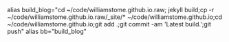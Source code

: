 alias build_blog="cd ~/code/williamstome.github.io.raw; jekyll build;cp -r ~/code/williamstome.github.io.raw/_site/* ~/code/williamstome.github.io;cd ~/code/williamstome.github.io;git add .;git commit -am 'Latest build.';git push"
alias bb="build_blog"
